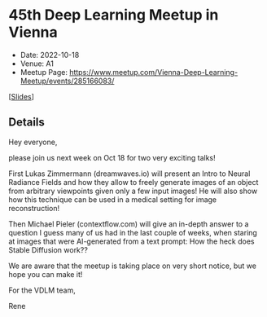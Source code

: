 # 45th Deep Learning Meetup in Vienna

* Date: 2022-10-18
* Venue: A1
* Meetup Page: https://www.meetup.com/Vienna-Deep-Learning-Meetup/events/285166083/

[[Slides](<./slides/20221018 45th VDLM.pdf>)]

## Details

Hey everyone,

please join us next week on Oct 18 for two very exciting talks!

First Lukas Zimmermann (dreamwaves.io) will present an Intro to Neural Radiance Fields and how they allow to freely generate images of an object from arbitrary viewpoints given only a few input images! He will also show how this technique can be used in a medical setting for image reconstruction!

Then Michael Pieler (contextflow.com) will give an in-depth answer to a question I guess many of us had in the last couple of weeks, when staring at images that were AI-generated from a text prompt: How the heck does Stable Diffusion work??

We are aware that the meetup is taking place on very short notice, but we hope you can make it!

For the VDLM team,

Rene

